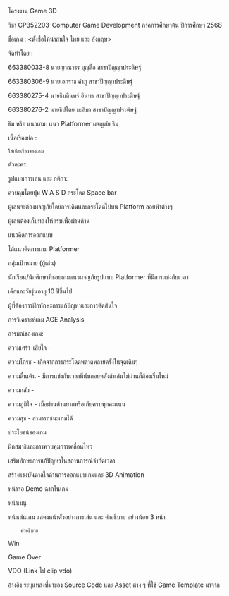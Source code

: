 โครงงาน Game 3D

วิชา CP352203-Computer Game Development   ภาคการศึกษาต้น ปีการศึกษา 2568

ชื่อเกม :  <ตั้งชื่อให้น่าสนใจ ไทย และ อังกฤษ>

จัดทำโดย : 

663380033-8  นายญาณาธร บุญลือ   สาขาปัญญาประดิษฐ์

663380306-9  นายเอกราช คำภู         สาขาปัญญาประดิษฐ์

663380275-4  นายธิบดินทร์ อินทร     สาขาปัญญาประดิษฐ์

663380276-2  นายธิปไตย มะลิมา      สาขาปัญญาประดิษฐ์


ธีม หรือ แนวเกม:  เเนว Platformer ผจญภัย ธีม




เนื้อเรื่องย่อ :  

	ใส่เนื้อเรื่องของเกม
ตัวละคร:

รูปแบบการเล่น และ กติกา:

ควบคุมโดยปุ่ม W A S D กระโดด Space bar

ผู้เล่นจะต้องผจญภัยโดยการเดินเเละกระโดดไปบน Platform ลอยฟ้าต่างๆ

ผู้เล่นต้องเก็บทองให้ครบเพื่อผ่านด่าน


แนวคิดการออกแบบ

ได้เเนวคิดการเกม Platformer 

กลุ่มเป้าหมาย (ผู้เล่น)

นักเรียน/นักศึกษาที่ชอบเกมแนวผจญภัยรูปเเบบ Platformer ที่มีการเเข่งกับเวลา 


เด็กและวัยรุ่นอายุ 10 ปีขึ้นไป


ผู้ที่ต้องการฝึกทักษะการแก้ปัญหาและการตัดสินใจ

การวิเคราะห์เกม AGE Analysis

อารมณ์ของเกม:

ความเศร้า-เสียใจ -

ความโกรธ - เกิดจากการกระโดดพลาดหลายครั้งในจุดเดิมๆ

ความตื่นเต้น - มีการเเข่งกับเวลาที่นับถอยหลังถ้าเล่นไม่ผ่านก็ต้องเริ่มใหม่

ความกลัว - 

ความภูมิใจ - เมื่อผ่านด่านยากหรือเก็บครบทุกคะเเนน

ความสุข  - สามารถชนะเกมได้


ประโยชน์ของเกม

ฝึกสมาธิและการควบคุมการเคลื่อนไหว


เสริมทักษะการแก้ปัญหาในสถานการณ์จำกัดเวลา


สร้างแรงบันดาลใจด้านการออกแบบเกมและ 3D Animation

หน้าจอ Demo ฉากในเกม

หน้าเมนู

หน้าเล่นเกม
แสดงหน้าตัวอย่างการเล่น และ คำอธิบาย อย่างน้อย 3 หน้า

		คำอธิบาย 
		
Win

Game Over

VDO  (Link ไป clip vdo)

อ้างอิง
	ระบุแหล่งที่มาของ Source Code และ Asset ต่าง ๆ ที่ใช้
Game Template มาจาก 







